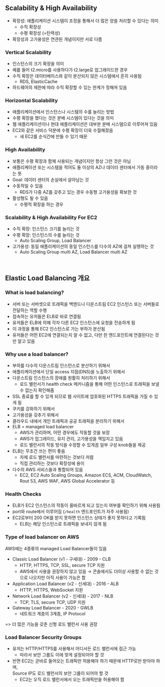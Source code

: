 ## Scalability & High Availability

- 확장성: 애플리케이션 시스템이 조정을 통해서 더 많은 양을 처리할 수 있다는 의미
  - 수직 확장성
  - 수평 확장성 (=탄력성)
- 확장성과 고가용성은 연관된 개념이지만 서로 다름

### Vertical Scalability

- 인스턴스의 크기 확장을 의미
- 예를 들어 t2.micro를 사용하다가 t2.large로 업그레이드한 경우
- 수직 확장은 데이터베이스와 같이 분산되지 않은 시스템에서 흔히 사용됨
  - RDS, ElasticCache
- 하드웨어의 제한에 따라 수직 확장할 수 있는 한계가 정해져 있음

### Horizontal Scalability

- 애플리케이션에서 인스턴스나 시스템의 수를 늘리는 방법
- 수평 확장을 했다는 것은 분배 시스템이 있다는 것을 의미
- 웹 애플리케이션이나 현대 애플리케이션은 대부분 분배 시스템으로 이루어져 있음
- EC2와 같은 서비스 덕분에 수평 확장이 더욱 수월해졌음
  - 새 EC2를 순식간에 만들 수 있기 때문

### High Availability

- 보통은 수평 확장과 함께 사용되는 개념이지만 항상 그런 것은 아님
- 애플리케이션 또는 시스템을 적어도 둘 이상의 AZ나 데이터 센터에서 가동 중이라는 뜻
- Goal: 데이터 센터의 손실에서 살아남는 것
- 수동적일 수 있음
  - RDS가 다중 AZ를 갖추고 있는 경우 수동형 고가용성을 확보한 것
- 활성형도 될 수 있음
  - 수평적 확장을 하는 경우

### Scalability & High Availability For EC2

- 수직 확장: 인스턴스 크기를 늘리는 것
- 수평 확장: 인스턴스의 수를 늘리는 것
  - Auto Scaling Group, Load Balancer
- 고가용성: 동일 애플리케이션의 동일 인스턴스를 다수의 AZ에 걸쳐 실행하는 것
  - Auto Scaling Group multi AZ, Load Balancer multi AZ

<br>

## Elastic Load Balancing 개요

### What is load balancing?

- 서버 또는 서버셋으로 트래픽을 백엔드나 다운스트림 EC2 인스턴스 또는 서버들로 전달하는 역할 수행
- 접속하는 유저들은 ELB로 바로 연결됨
- 유저들은 ELB에 의해 각자 다른 EC2 인스턴스에 요청을 전송하게 됨
- 이 과정을 통해 EC2 인스턴스로 가는 부하가 분산됨
- 유저들은 어떤 EC2에 연결되는지 알 수 없고, 다만 한 엔드포인트에 연결된다는 것만 알고 있음

### Why use a load balancer?

- 부하를 다수의 다운스트림 인스턴스로 분산하기 위해서
- 애플리케이션에서 단일 access 지점(DNS)을 노출하기 위해서
- 다운스트림 인스턴스의 장애를 원활히 처리하기 위해서
  - 로드 밸런서가 health check 메커니즘을 통해 어떤 인스턴스로 트래픽을 보낼 수 없는지 확인해줌
- SSL 종료를 할 수 있게 되므로 웹 사이트에 암호화된 HTTPS 트래픽을 가질 수 있게 됨
- 쿠키를 강화하기 위해서
- 고가용성을 갖추기 위해서
- 클라우드 내에서 개인 트래픽과 공공 트래픽을 분리하기 위해서
- ELB = managed load balancer
  - AWS가 관리하며, 어떤 경우에도 작동할 것을 보장
  - AWS가 업그레이드, 유지 관리, 고가용성을 책임지고 있음
  - 로드 밸런서의 작동 방식을 수정할 수 있게끔 일부 구성 knob들을 제공
- ELB는 무조건 쓰는 편이 좋음
  - 자체 로드 밸런서를 마련하는 것보다 저렴
  - 직접 관리하는 것보다 확장성에 용이
- 다수의 AWS 서비스들과 통합되어 있음
  - EC2, EC2 Auto Scaling Groups, Amazon ECS, ACM, CloudWatch, Rout 53, AWS WAF, AWS Global Accelerator 등

### Health Checks

- ELB가 EC2 인스턴스의 작동이 올바르게 되고 있는지 여부를 확인하기 위해 사용됨
- port와 route에서 이루어짐 (`/health` 엔드포인트가 자주 사용됨)
- EC2로부터 200 OK를 받지 못하면 인스턴스 상태가 좋지 못하다고 기록됨
  - ELB는 해당 인스턴스로 트래픽을 보내지 않게 됨

### Type of load balancer on AWS

AWS에는 4종류의 managed Load Balancer들이 있음

- Classic Load Balancer (v1 - 구세대) - 2009 - CLB
  - HTTP, HTTPS, TCP, SSL, secure TCP 지원
  - AWS에서 사용을 권장하지 않고 있음 → 콘솔에서도 더이상 사용할 수 없는 것으로 나오지만 아직 사용이 가능은 함
- Application Load Balancer (v2 - 신세대) - 2016 - ALB
  - HTTP, HTTPS, WebSocket 지원
- Network Load Balancer (v2 - 신세대) - 2017 - NLB
  - TCP, TLS, secure TCP, UDP 지원
- Gateway Load Balancer - 2020 - GWLB
  - 네트워크 계층의 3계층, IP Protocol

=> 더 많은 기능을 갖춘 신형 로드 밸런서 사용 권장

### Load Balancer Security Groups

- 유저는 HTTP/HTTPS를 사용해서 어디서든 로드 밸런서에 접근 가능
  - 따라서 보안 그룹도 이에 맞게 설정되어야 할 것
- 반면 EC2는 곧바로 들어오는 트래픽만 허용해야 하기 때문에 HTTP로만 받아야 하며,<br>Source IP도 로드 밸런서의 보안 그룹이 되어야 할 것
  - EC2는 오직 로드 밸런서에서 오는 트래픽만을 허용해야 함

